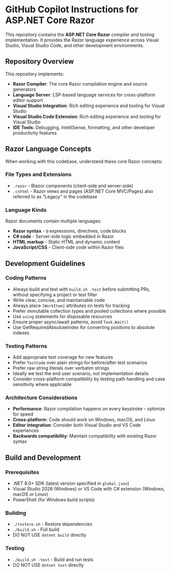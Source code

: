 ﻿# GitHub Copilot Instructions for ASP.NET Core Razor

This repository contains the **ASP.NET Core Razor** compiler and tooling implementation. It provides the Razor language experience across Visual Studio, Visual Studio Code, and other development environments.

## Repository Overview

This repository implements:

- **Razor Compiler**: The core Razor compilation engine and source generators
- **Language Server**: LSP-based language services for cross-platform editor support
- **Visual Studio Integration**: Rich editing experience and tooling for Visual Studio
- **Visual Studio Code Extension**: Rich editing experience and tooling for Visual Studio
- **IDE Tools**: Debugging, IntelliSense, formatting, and other developer productivity features

## Razor Language Concepts

When working with this codebase, understand these core Razor concepts:

### File Types and Extensions
- `.razor` - Blazor components (client-side and server-side)
- `.cshtml` - Razor views and pages (ASP.NET Core MVC/Pages) also referred to as "Legacy" in the codebase

### Language Kinds
Razor documents contain multiple languages:
- **Razor syntax** - `@` expressions, directives, code blocks
- **C# code** - Server-side logic embedded in Razor
- **HTML markup** - Static HTML and dynamic content
- **JavaScript/CSS** - Client-side code within Razor files

## Development Guidelines

### Coding Patterns

- Always build and test with `build.sh -test` before submitting PRs, without specifying a project or test filter
- Write clear, concise, and maintainable code
- Always place `[WorkItem]` attributes on tests for tracking
- Prefer immutable collection types and pooled collections where possible
- Use `using` statements for disposable resources
- Ensure proper async/await patterns, avoid `Task.Wait()`
- Use GetRequiredAbsoluteIndex for converting positions to absolute indexes

### Testing Patterns

- Add appropriate test coverage for new features
- Prefer `TestCode` over plain strings for before/after test scenarios
- Prefer raw string literals over verbatim strings
- Ideally we test the end user scenario, not implementation details
- Consider cross-platform compatibility by testing path handling and case sensitivity where applicable

### Architecture Considerations

- **Performance**: Razor compilation happens on every keystroke - optimize for speed
- **Cross-platform**: Code should work on Windows, macOS, and Linux
- **Editor integration**: Consider both Visual Studio and VS Code experiences
- **Backwards compatibility**: Maintain compatibility with existing Razor syntax

## Build and Development

### Prerequisites
- .NET 8.0+ SDK (latest version specified in `global.json`)
- Visual Studio 2026 (Windows) or VS Code with C# extension (Windows, macOS or Linux)
- PowerShell (for Windows build scripts)

### Building
- `./restore.sh` - Restore dependencies
- `./build.sh` - Full build
- DO NOT USE `dotnet build` directly

### Testing
- `./build.sh -test` - Build and run tests
- DO NOT USE `dotnet test` directly
